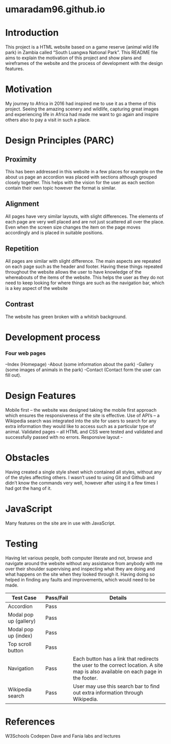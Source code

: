 # umaradam96.github.io

# **Introduction**

This project is a HTML website based on a game reserve (animal wild life park) in Zambia called “South Luangwa National Park”. This README file aims to explain the motivation of this project and show plans and wireframes of the website and the process of development with the design features. 

# **Motivation**

My journey to Africa in 2016 had inspired me to use it as a theme of this project. Seeing the amazing scenery and wildlife, capturing great images and experiencing life in Africa had made me want to go again and inspire others also to pay a visit in such a place. 

# **Design Principles (PARC)**

## **Proximity**
This has been addressed in this website in a few places for example on the about us page an accordion was placed with sections although grouped closely together. This helps with the vision for the user as each section contain their own topic however the format is similar.

## **Alignment**
All pages have very similar layouts, with slight differences. The elements of each page are very well placed and are not just scattered all over the place. Even when the screen size changes the item on the page moves accordingly and is placed in suitable positions.

## **Repetition**
All pages are similar with slight difference. The main aspects are repeated on each page such as the header and footer. Having these things repeated throughout the website allows the user to have knowledge of the whereabouts of the items of the website. This helps the user as they do not need to keep looking for where things are such as the navigation bar, which is a key aspect of the website

## **Contrast**
The website has green broken with a whitish background.

# **Development process**

### **Four web pages** 
–Index (Homepage)
-About (some information about the park)
-Gallery (some images of animals in the park)
-Contact (Contact form the user can fill out).

# **Design Features**
Mobile first – the website was designed taking the mobile first approach which ensures the responsiveness of the site is effective.
Use of API’s – a Wikipedia search was integrated into the site for users to search for any extra information they would like to access such as a particular type of animal.
Validated pages – all HTML and CSS were tested and validated and successfully passed with no errors.
Responsive layout - 

# **Obstacles**

Having created a single style sheet which contained all styles, without any of the styles affecting others. 
I wasn’t used to using Git and Github and didn’t know the commands very well, however after using it a few times I had got the hang of it.

# **JavaScript**

Many features on the site are in use with JavaScript.

# **Testing**

Having let various people, both computer literate and not, browse and navigate around the website without any assistance from anybody with me over their shoulder supervising and inspecting what they are doing and what happens on the site when they looked through it. Having doing so helped in finding any faults and improvements, which would need to be made.

|Test Case|	Pass/Fail|	Details|
|---------|---------|---------|
|Accordion|	Pass|	|
|Modal pop up (gallery)|	Pass|	|
|Modal pop up (index)|	Pass|	|
|Top scroll button| 	Pass|	|
|Navigation|	Pass|	Each button has a link that redirects the user to the correct location. A site map is also available on each page in the footer.|
|Wikipedia search|	Pass|	User may use this search bar to find out extra information through Wikipedia.|
		

# **References**

W3Schools
Codepen
Dave and Fania labs and lectures

